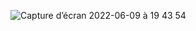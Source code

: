 ![Capture d’écran 2022-06-09 à 19 43 54](https://user-images.githubusercontent.com/58308471/172931317-f70f410f-42c9-4e11-b2b8-7a08e20a438c.png)
